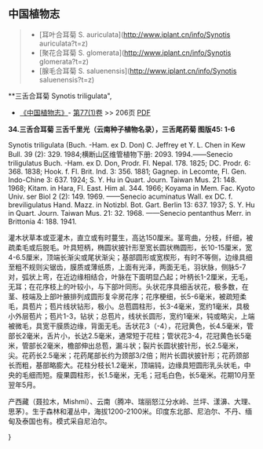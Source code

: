 
## 中国植物志

> * [耳叶合耳菊  S.  auriculata](http://www.iplant.cn/info/Synotis auriculata?t=z)
> * [聚花合耳菊  S.  glomerata](http://www.iplant.cn/info/Synotis glomerata?t=z)
> * [腺毛合耳菊  S.  saluenensis](http://www.iplant.cn/info/Synotis saluenensis?t=z)

**三舌合耳菊 Synotis triligulata",

* [《中国植物志》](http://www.iplant.cn/frps)- [第77(1)卷](http://www.iplant.cn/frps/vol/77(1)) >> 206页 [PDF](http://www.iplant.cn/frps/pdf/77(1)/206.PDF)

**34.三舌合耳菊 三舌千里光（云南种子植物名录），三舌尾药菊 图版45: 1-6**

Synotis triligulata (Buch. -Ham. ex D. Don) C. Jeffrey et Y. L. Chen in Kew Bull. 39 (2): 329. 1984;横断山区维管植物下册: 2093. 1994.——Senecio triligulatus Buch. -Ham. ex D. Don, Prodr. Fl. Nepal. 178. 1825; DC. Prodr. 6: 368. 1838; Hook. f. Fl. Brit. Ind. 3: 356. 1881; Gagnep. in Lecomte, Fl. Gen. Indo-Chine 3: 637. 1924; S. Y. Hu in Quart. Journ. Taiwan Mus. 21: 148. 1968; Kitam. in Hara, Fl. East. Him al. 344. 1966; Koyama in Mem. Fac. Kyoto Univ. ser Biol 2 (2): 149. 1969. ——Senecio acuminatus Wall. ex DC. f. breviligulatus Hand. Mazz. in Notizbl. Bot. Gart. Berlin 13: 637. 1937; S. Y. Hu in Quart. Journ. Taiwan Mus. 21: 32. 1968. ——Senecio pentanthus Merr. in Brittonia 4: 188. 1941.

灌木状草本或亚灌木，直立或有时蔓生，高达150厘米。茎弯曲，分枝，纤细，被疏柔毛或后脱毛。叶具短柄，椭圆状披针形至宽长圆状椭圆形，长10-15厘米，宽4-6.5厘米，顶端长渐尖或尾状渐尖；基部圆形或宽楔形，有时不等侧，边缘具细至粗不规则尖锯齿，膜质或薄纸质，上面有光泽，两面无毛，羽状脉，侧脉5-7对，弧状上弯，在近边缘相结合，叶脉在下面明显凸起；叶柄长1-2厘米，无毛，无耳；在花序枝上的叶较小，与下部叶同形。头状花序具细舌状花，极多数，在茎、枝端及上部叶腋排列成圆形复伞房花序；花序梗细，长5-6毫米，被疏短柔毛，具苞片；苞片线状钻形，极小。总苞圆柱形，长3-4毫米，宽约1毫米，具极小外层苞片；苞片1-3，钻状；总苞片，线状长圆形，宽约1毫米，钝或略尖，上端被微毛，具宽干膜质边缘，背面无毛。舌状花3（-4），花冠黄色，长4.5毫米，管部长2毫米，舌片小，长达2.5毫米，通常短于花柱；管状花3-4，花冠黄色长5毫米，管部长2毫米，檐部伸出总苞，漏斗状；裂片长圆状披针形，长2.5毫米，尖。花药长2.5毫米；花药尾部长约为颈部3/2倍；附片长圆状披针形；花药颈部长而粗，基部略膨大。花柱分枝长1.2毫米，顶端钝，边缘具短圆形乳头状毛，中央的毛细而短。瘦果圆柱形，长1.5毫米，无毛；冠毛白色，长5毫米。花期10月至翌年5月。

产西藏（聂拉木，Mishmi）、云南（腾冲、瑞丽怒江分水岭、兰坪、漾濞、大理、思茅）。生于森林和灌丛中，海拔1200-2100米。印度东北部、尼泊尔、不丹、缅甸及泰国也有。模式采自尼泊尔。

}